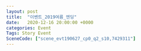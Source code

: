 ```yaml
---
layout: post
title:  "이벤트_2019여름_엔딩"
date:   2020-12-16 20:00:00 +0000
categories: Event
Tags: Story Event
SceneCode: ["scene_evt190627_cp0_q2_s10,7429311"]
---
```

